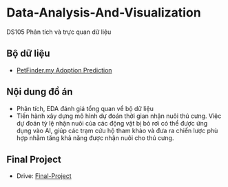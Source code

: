# Data-Analysis-And-Visualization
DS105 Phân tích và trực quan dữ liệu

## Bộ dữ liệu
- [PetFinder.my Adoption Prediction](https://www.kaggle.com/c/petfinder-adoption-prediction/data)

## Nội dung đồ án
- Phân tích, EDA đánh giá tổng quan về bộ dữ liệu
- Tiến hành xây dựng mô hình dự đoán thời gian nhận nuôi thú cưng. Việc dự đoán tỷ lệ nhận nuôi của các động vật bị bỏ rơi có thể được ứng dụng vào AI, giúp các trạm cứu hộ tham khảo và đưa ra chiến lược phù hợp nhằm tăng khả năng được nhận nuôi cho thú cưng.

## Final Project
- Drive: [Final-Project](https://drive.google.com/drive/folders/1B6jM5NkypopbXCPT5F9dJkajZzxlyqNM?usp=drive_link)
